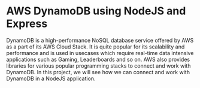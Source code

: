 # AWS DynamoDB using NodeJS and Express

DynamoDB is a high-performance NoSQL database service offered by AWS as a part of its AWS Cloud Stack. It is quite popular for its scalability and performance and is used in usecases which require real-time data intensive applications such as Gaming, Leaderboards and so on. AWS also provides libraries for various popular programming stacks to connect and work with DynamoDB. In this project, we will see how we can connect and work with DynamoDB in a NodeJS application.